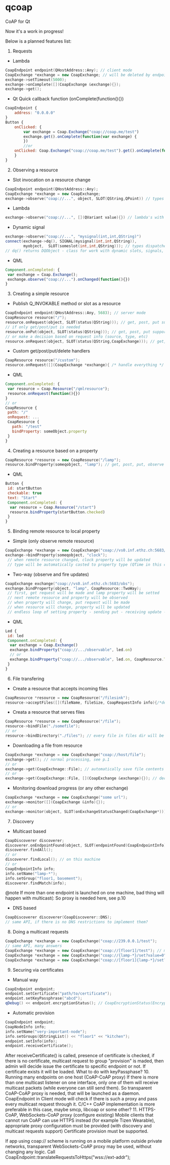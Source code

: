 # qcoap
CoAP for Qt

Now it's a work in progress!

Below is a planned features list:

1. Requests
  * Lambda
  ```cpp
  CoapEndpoint endpoint(QHostAddress::Any); // client mode
  CoapExchange *exchange = new CoapExchange; // will be deleted by endpoint
  exchange->setTimeout(5000);
  exchange->onComplete([](CoapExchange &exchange){});
  exchange->get();
  ```
  * Qt Quick callback function (onComplete(function(){})
  ```qml
  CoapEndpoint {
      address: "0.0.0.0"
  }
  Button {
      onClicked: {
          var exchange = Coap.Exchange("coap://coap.me/test")
          exchange.get().onComplete(function(var exchange) {
          })
          //or
      onClicked: Coap.Exchange("coap://coap.me/test").get().onComplete(function(var exchange){})
      }
  }
  ```
2. Observing a resource
  * Slot invocation on a resource change
  ```cpp
  CoapEndpoint endpoint(QHostAddress::Any);
  CoapExchange *exchange = new CoapExchange;
  exchange->observe("coap://...", object, SLOT(QString,QPoint)) // types dispatched on the fly
  ```
  * Lambda
  ```cpp
  exchange->observe("coap://...", [](QVariant value){}) // lambda's with different arguments?
  ```
  * Dynamic signal
  ```cpp
  exchange->observe("coap://...", "mysignal(int,int,QString)")
  connect(exchange->dq(), SIGNAL(mysignal(int,int,QString)),
          myobject,  SLOT(someslot(int,int,QString))); // types dispatched on the fly
  // dq() returns DQObject - class for work with dynamic slots, signals, properties
  ```
  * QML
  ```qml
  Component.onCompleted: {
   var exchange = Coap.Exchange();
   exchange.observe("coap://...").onChanged(function(){})
  }
  ```
3. Creating a simple resource
  * Publish Q_INVOKABLE method or slot as a resource
  ```cpp
  CoapEndpoint endpoint(QHostAddress::Any, 5683); // server mode
  CoapResource resource("/");
  resource.onRequest(object, SLOT(status(QString))); // get, post, put supported
  // if only get/post/put is needed
  resource.onPut(object, SLOT(status(QString))); // get, post, put supported
  // or make a decision based on request info (source, type, etc)
  resource.onRequest(object, SLOT(status(QString,CoapExchange))); // get, post, put supported
  ```
  * Custom get/post/put/delete handlers
  ```cpp
  CoapResource resource("/custom");
  resource.onRequest([](CoapExchange *exchange){ /* handle everything */ });
  ```
  * QML
  ```qml
  Component.onCompleted: {
   var resource = Coap.Resource("/qmlresource");
   resource.onRequest(function(){})
  }
  // or
  CoapResource {
   path: "/"
   onRequest: ...
   CoapResource {
     path: "/test"
     bindProperty: someObject.property
   }
  }
  ```
4. Creating a resource based on a property
  ```cpp
  CoapResource *resource = new CoapResource("/lamp");
  resource.bindProperty(someqobject, "lamp"); // get, post, put, observe supported
  ```
  * QML
  ```qml
  Button {
   id: startButton
   checkable: true
   text: "Start"
   Component.onCompleted: {
    var resource = Coap.Resource("/start")
    resource.bindProperty(startButton.checked)
   }
  }
  ```
5. Binding remote resource to local property
  * Simple (only observe remote resource)
  ```cpp
  CoapExchange *exchange = new CoapExchange("coap://vs0.inf.ethz.ch:5683/obs");
  exchange->bindProperty(someqobject, "clock");
   // when remote resource changed, clock property will be updated
   // type will be automatically casted to property type (QTime in this case)
  ```
  * Two-way (observe and fire updates)
  ```cpp
  CoapExchange exchange("coap://vs0.inf.ethz.ch:5683/obs");
  exchange.bindProperty(object, "lamp", CoapResource::TwoWay);
   // first, get request will be made and lamp property will be setted
   // next remote resource and property will be observed
   // when property will change, put request will be made
   // when resource will change, property will be updated
   // endless loop of setting property - sending put - receiving update - setting property - etc is taken care of
  ```
  * QML
  ```qml
  Led {
   id: led
   Component.onCompleted: {
    var exchange = Coap.Exchange()
    exchange.bindProperty("coap://.../observable", led.on)
    // or
    exchange.bindProperty("coap://.../observable", led.on, CoapResource.TwoWay)
   }
  }
  ```
6. File transfering
  * Create a resource that accepts incoming files
  ```cpp
  CoapResource *resource = new CoapResource("/filesink");
  resource->acceptFiles([](fileName, fileSize, CoapRequestInfo info){/*decide what to do with the file*/});
  ```
  * Creata a resource that serves files
  ```cpp
  CoapResource *resource = new CoapResource("/file");
  resource->bindFile("./somefile");
  // or
  resource->bindDirectory("./files"); // every file in files dir will be published as /file/some/path/in/files_dir
  ```
  * Downloading a file from resource
  ```cpp
  CoapExchange *exchange = new CoapExchange("coap://host/file");
  exchange->get(); // normal processing, see p.1
  // or
  exchange->get(CoapExchnage::File); // automatically save file contents to temporary file
  // or
  exchange->get(CoapExchange::File, [](CoapExchange &exchange){}); // decide download file or not based on its size,name, etc
  ```
  * Monitoring download progress (or any other exchange)
  ```cpp
  CoapExchange *exchange = new CoapExchange("some url");
  exchange->monitor([](CoapExchange &info){});
  // or
  exchange->monitor(object, SLOT(onExchangeStatusChanged(CoapExchange*)));
  ```
7. Discovery
  * Multicast based
  ```cpp
  CoapDiscoverer discoverer;
  discoverer.onEndpointFound(object, SLOT(endpointFound(CoapEndpointInfo)));
  discoverer.findAll();
  // or
  discoverer.findLocal(); // on this machine
  // or
  CoapEndpointInfo info;
  info.setName("lamp-*");
  info.setGroup("floor1, basement");
  discoverer.findMatch(info);
  ```
  @note If more than one endpoint is launched on one machine, bad thing will happen with multicast(: So proxy is needed here, see p.10
  * DNS based
  ```cpp
  CoapDiscoverer discoverer(CoapDiscoverer::DNS);
  // same API, if there is no DNS restrictions to implement them?
  ```
8. Doing a multicast requests
  ```cpp
  CoapExchange *exchange = new CoapExchange("coap://239.0.0.1/test");
  // same API, many answers
  CoapExchange *exchange = new CoapExchange("coap://[floor1]/test"); // make a request to every endpoint in floor1 group
  CoapExchange *exchange = new CoapExchange("coap://{lamp-*}/set?value=0"); // make a request to every lamp (regexp match)
  CoapExchange *exchange = new CoapExchange("coap://[floor1]{lamp-*}/set?value=0"); // group and name match
  ```
9. Securing via certificates
  * Manual way
  ```cpp
  CoapEndpoint endpoint;
  endpoint.setCertificate("path/to/certificate");
  endpoint.setKeyPassphrase("abcd");
  qDebug() << endpoint.encryptionStatus(); // CoapEncryptionStatus(Encrypted, Static/Provision mode, etc)
  ```
  * Automatic provision
  ```cpp
  CoapEndpoint endpoint;
  CoapNodeInfo info;
  info.setName("very-important-node");
  info.setGroups(QStringList() << "floor1" << "kitchen");
  endpoint.setInfo(info);
  endpoint.receiveCertificate();
  ```
  After receiveCertificate() is called, presence of certificate is checked, if there is no certificate, multicast request to group "provision" is maded, then admin will decide issue the certificate to specific endpoint or not. If certificate exists it will be loaded. What to do with keyPassphase?
10. Running many endpoints on one host (CoAP-CoAP proxy)
  If there is more than one multicast listener on one interface, only one of them will receive multicast packets (while everyone can still send them). So transparent CoAP-CoAP proxy is needed, that will be launched as a daemon.
CoapEndpoint in Client mode will check if there is such a proxy and pass every multicast request through it. C/C++ CoAP implementation is more preferable in this case, maybe smcp, libcoap or some other?
11. HTTPS-CoAP, WebSockets-CoAP proxy (configure existing)
Mobile clients that cannot run CoAP can use HTTPS instead (for example Tizen Wearable), appropriate proxy configuration must be provided (with discovery and multicast requests support)
Certificate provision must be supported.

If app using coap:// scheme is running on a mobile platform outside private networks, transparent WebSockets-CoAP proxy may be used, without changing any logic. Call CoapEndpoint::translateRequestsToHttps("wss://ext-addr");
